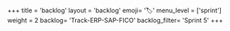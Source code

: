+++
title = 'backlog'
layout = 'backlog'
emoji= '🏷️'
menu_level = ['sprint']
weight = 2
backlog= 'Track-ERP-SAP-FICO'
backlog_filter= 'Sprint 5'
+++
